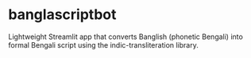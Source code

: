 # banglascriptbot
Lightweight Streamlit app that converts Banglish (phonetic Bengali) into formal Bengali script using the indic-transliteration library.
